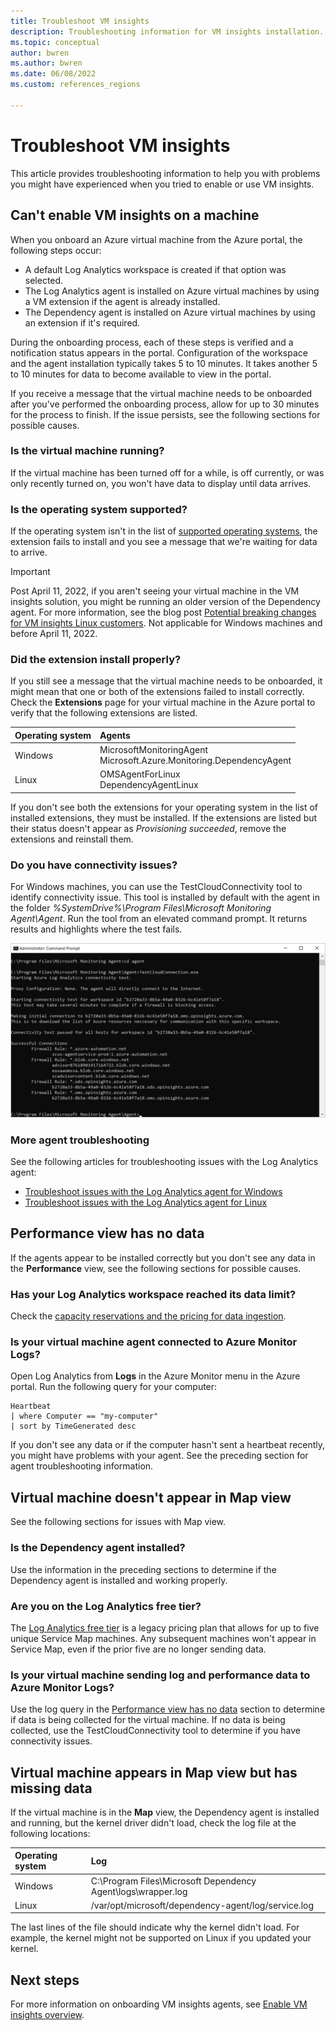 ```yaml
---
title: Troubleshoot VM insights
description: Troubleshooting information for VM insights installation.
ms.topic: conceptual
author: bwren
ms.author: bwren
ms.date: 06/08/2022
ms.custom: references_regions

---
```


# Troubleshoot VM insights
This article provides troubleshooting information to help you with problems you might have experienced when you tried to enable or use VM insights.

## Can't enable VM insights on a machine
When you onboard an Azure virtual machine from the Azure portal, the following steps occur:

- A default Log Analytics workspace is created if that option was selected.
- The Log Analytics agent is installed on Azure virtual machines by using a VM extension if the agent is already installed.
- The Dependency agent is installed on Azure virtual machines by using an extension if it's required.

During the onboarding process, each of these steps is verified and a notification status appears in the portal. Configuration of the workspace and the agent installation typically takes 5 to 10 minutes. It takes another 5 to 10 minutes for data to become available to view in the portal.

If you receive a message that the virtual machine needs to be onboarded after you've performed the onboarding process, allow for up to 30 minutes for the process to finish. If the issue persists, see the following sections for possible causes.

### Is the virtual machine running?
 If the virtual machine has been turned off for a while, is off currently, or was only recently turned on, you won't have data to display until data arrives.

### Is the operating system supported?
If the operating system isn't in the list of [supported operating systems](vminsights-enable-overview.md#supported-operating-systems), the extension fails to install and you see a message that we're waiting for data to arrive.

> [!IMPORTANT]
> Post April 11, 2022, if you aren't seeing your virtual machine in the VM insights solution, you might be running an older version of the Dependency agent. For more information, see the blog post [Potential breaking changes for VM insights Linux customers](https://techcommunity.microsoft.com/t5/azure-monitor-status/potential-breaking-changes-for-vm-insights-linux-customers/ba-p/3271989). Not applicable for Windows machines and before April 11, 2022.

### Did the extension install properly?
If you still see a message that the virtual machine needs to be onboarded, it might mean that one or both of the extensions failed to install correctly. Check the **Extensions** page for your virtual machine in the Azure portal to verify that the following extensions are listed.

| Operating system | Agents | 
|:---|:---|
| Windows | MicrosoftMonitoringAgent<br>Microsoft.Azure.Monitoring.DependencyAgent |
| Linux | OMSAgentForLinux<br>DependencyAgentLinux |

If you don't see both the extensions for your operating system in the list of installed extensions, they must be installed. If the extensions are listed but their status doesn't appear as *Provisioning succeeded*, remove the extensions and reinstall them.

### Do you have connectivity issues?
For Windows machines, you can use the TestCloudConnectivity tool to identify connectivity issue. This tool is installed by default with the agent in the folder *%SystemDrive%\Program Files\Microsoft Monitoring Agent\Agent*. Run the tool from an elevated command prompt. It returns results and highlights where the test fails.

![Screenshot that shows the TestCloudConnectivity tool.](media/vminsights-troubleshoot/test-cloud-connectivity.png)

### More agent troubleshooting

See the following articles for troubleshooting issues with the Log Analytics agent:

- [Troubleshoot issues with the Log Analytics agent for Windows](../agents/agent-windows-troubleshoot.md)
- [Troubleshoot issues with the Log Analytics agent for Linux](../agents/agent-linux-troubleshoot.md)

## Performance view has no data
If the agents appear to be installed correctly but you don't see any data in the **Performance** view, see the following sections for possible causes.

### Has your Log Analytics workspace reached its data limit?
Check the [capacity reservations and the pricing for data ingestion](https://azure.microsoft.com/pricing/details/monitor/).

### Is your virtual machine agent connected to Azure Monitor Logs?

Open Log Analytics from **Logs** in the Azure Monitor menu in the Azure portal. Run the following query for your computer:

```kusto
Heartbeat
| where Computer == "my-computer"
| sort by TimeGenerated desc 
```

If you don't see any data or if the computer hasn't sent a heartbeat recently, you might have problems with your agent. See the preceding section for agent troubleshooting information.

## Virtual machine doesn't appear in Map view

See the following sections for issues with Map view.

### Is the Dependency agent installed?
 Use the information in the preceding sections to determine if the Dependency agent is installed and working properly.

### Are you on the Log Analytics free tier?
The [Log Analytics free tier](https://azure.microsoft.com/pricing/details/monitor/) is a legacy pricing plan that allows for up to five unique Service Map machines. Any subsequent machines won't appear in Service Map, even if the prior five are no longer sending data.

### Is your virtual machine sending log and performance data to Azure Monitor Logs?
Use the log query in the [Performance view has no data](#performance-view-has-no-data) section to determine if data is being collected for the virtual machine. If no data is being collected, use the TestCloudConnectivity tool to determine if you have connectivity issues.

## Virtual machine appears in Map view but has missing data
If the virtual machine is in the **Map** view, the Dependency agent is installed and running, but the kernel driver didn't load, check the log file at the following locations:

| Operating system | Log | 
|:---|:---|
| Windows | C:\Program Files\Microsoft Dependency Agent\logs\wrapper.log |
| Linux | /var/opt/microsoft/dependency-agent/log/service.log |

The last lines of the file should indicate why the kernel didn't load. For example, the kernel might not be supported on Linux if you updated your kernel.

## Next steps

For more information on onboarding VM insights agents, see [Enable VM insights overview](vminsights-enable-overview.md).
